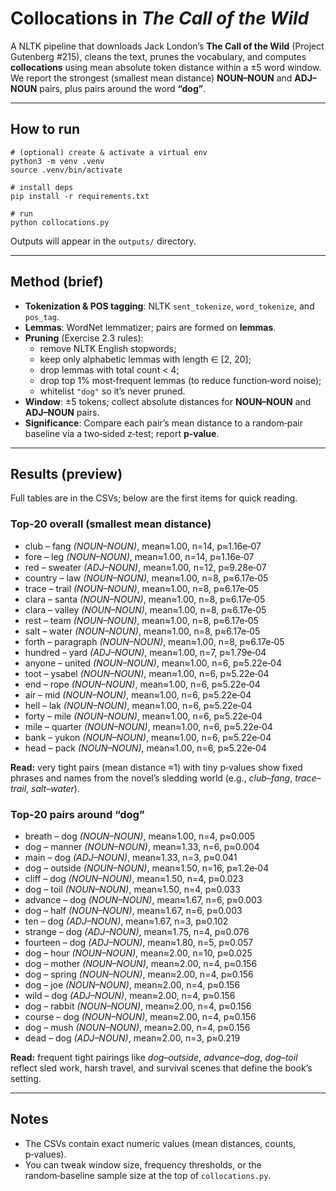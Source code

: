 # Collocations in *The Call of the Wild*

A NLTK pipeline that downloads Jack London’s **The Call of the Wild** (Project Gutenberg #215), cleans the text, prunes the vocabulary, and computes **collocations** using mean absolute token distance within a ±5 word window. We report the strongest (smallest mean distance) **NOUN–NOUN** and **ADJ–NOUN** pairs, plus pairs around the word **“dog”**.

---

## How to run

    # (optional) create & activate a virtual env
    python3 -m venv .venv
    source .venv/bin/activate

    # install deps
    pip install -r requirements.txt

    # run
    python collocations.py

Outputs will appear in the `outputs/` directory.

---

## Method (brief)

- **Tokenization & POS tagging**: NLTK `sent_tokenize`, `word_tokenize`, and `pos_tag`.
- **Lemmas**: WordNet lemmatizer; pairs are formed on **lemmas**.
- **Pruning** (Exercise 2.3 rules):
  - remove NLTK English stopwords;
  - keep only alphabetic lemmas with length ∈ [2, 20];
  - drop lemmas with total count < 4;
  - drop top 1% most‑frequent lemmas (to reduce function‑word noise);
  - whitelist `"dog"` so it’s never pruned.
- **Window**: ±5 tokens; collect absolute distances for **NOUN–NOUN** and **ADJ–NOUN** pairs.
- **Significance**: Compare each pair’s mean distance to a random‑pair baseline via a two‑sided z‑test; report **p‑value**.

---

## Results (preview)

Full tables are in the CSVs; below are the first items for quick reading.

### Top‑20 overall (smallest mean distance)

- club – fang *(NOUN–NOUN)*, mean≈1.00, n=14, p≈1.16e‑07  
- fore – leg *(NOUN–NOUN)*, mean≈1.00, n=14, p≈1.16e‑07  
- red – sweater *(ADJ–NOUN)*, mean≈1.00, n=12, p≈9.28e‑07  
- country – law *(NOUN–NOUN)*, mean≈1.00, n=8,  p≈6.17e‑05  
- trace – trail *(NOUN–NOUN)*, mean≈1.00, n=8,  p≈6.17e‑05  
- clara – santa *(NOUN–NOUN)*, mean≈1.00, n=8,  p≈6.17e‑05  
- clara – valley *(NOUN–NOUN)*, mean≈1.00, n=8,  p≈6.17e‑05  
- rest – team *(NOUN–NOUN)*, mean≈1.00, n=8,  p≈6.17e‑05  
- salt – water *(NOUN–NOUN)*, mean≈1.00, n=8,  p≈6.17e‑05  
- forth – paragraph *(NOUN–NOUN)*, mean≈1.00, n=8, p≈6.17e‑05  
- hundred – yard *(ADJ–NOUN)*, mean≈1.00, n=7, p≈1.79e‑04  
- anyone – united *(NOUN–NOUN)*, mean≈1.00, n=6, p≈5.22e‑04  
- toot – ysabel *(NOUN–NOUN)*, mean≈1.00, n=6, p≈5.22e‑04  
- end – rope *(NOUN–NOUN)*, mean≈1.00, n=6, p≈5.22e‑04  
- air – mid *(NOUN–NOUN)*, mean≈1.00, n=6, p≈5.22e‑04  
- hell – lak *(NOUN–NOUN)*, mean≈1.00, n=6, p≈5.22e‑04  
- forty – mile *(NOUN–NOUN)*, mean≈1.00, n=6, p≈5.22e‑04  
- mile – quarter *(NOUN–NOUN)*, mean≈1.00, n=6, p≈5.22e‑04  
- bank – yukon *(NOUN–NOUN)*, mean≈1.00, n=6, p≈5.22e‑04  
- head – pack *(NOUN–NOUN)*, mean≈1.00, n=6, p≈5.22e‑04  

**Read:** very tight pairs (mean distance ≈1) with tiny p‑values show fixed phrases and names from the novel’s sledding world (e.g., *club–fang*, *trace–trail*, *salt–water*).

### Top‑20 pairs around **“dog”**

- breath – dog *(NOUN–NOUN)*, mean≈1.00, n=4, p≈0.005  
- dog – manner *(NOUN–NOUN)*, mean≈1.33, n=6, p≈0.004  
- main – dog *(ADJ–NOUN)*, mean≈1.33, n=3, p≈0.041  
- dog – outside *(NOUN–NOUN)*, mean≈1.50, n=16, p≈1.2e‑04  
- cliff – dog *(NOUN–NOUN)*, mean≈1.50, n=4, p≈0.023  
- dog – toil *(NOUN–NOUN)*, mean≈1.50, n=4, p≈0.033  
- advance – dog *(NOUN–NOUN)*, mean≈1.67, n=6, p≈0.003  
- dog – half *(NOUN–NOUN)*, mean≈1.67, n=6, p≈0.003  
- ten – dog *(ADJ–NOUN)*, mean≈1.67, n=3, p≈0.102  
- strange – dog *(ADJ–NOUN)*, mean≈1.75, n=4, p≈0.076  
- fourteen – dog *(ADJ–NOUN)*, mean≈1.80, n=5, p≈0.057  
- dog – hour *(NOUN–NOUN)*, mean≈2.00, n=10, p≈0.025  
- dog – mother *(NOUN–NOUN)*, mean≈2.00, n=4, p≈0.156  
- dog – spring *(NOUN–NOUN)*, mean≈2.00, n=4, p≈0.156  
- dog – joe *(NOUN–NOUN)*, mean≈2.00, n=4, p≈0.156  
- wild – dog *(ADJ–NOUN)*, mean≈2.00, n=4, p≈0.156  
- dog – rabbit *(NOUN–NOUN)*, mean≈2.00, n=4, p≈0.156  
- course – dog *(NOUN–NOUN)*, mean≈2.00, n=4, p≈0.156  
- dog – mush *(NOUN–NOUN)*, mean≈2.00, n=4, p≈0.156  
- dead – dog *(ADJ–NOUN)*, mean≈2.00, n=3, p≈0.219  

**Read:** frequent tight pairings like *dog–outside*, *advance–dog*, *dog–toil* reflect sled work, harsh travel, and survival scenes that define the book’s setting.

---

## Notes

- The CSVs contain exact numeric values (mean distances, counts, p‑values).  
- You can tweak window size, frequency thresholds, or the random‑baseline sample size at the top of `collocations.py`.
